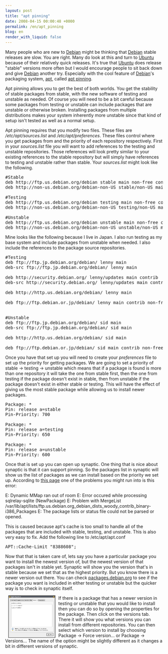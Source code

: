 ```yaml
---
layout: post
title: "apt pinning"
date: 2008-04-15 00:00:48 +0000
permalink: /en/apt_pinning
blog: en
render_with_liquid: false
---
```


<!-- textlint-disable rousseau -->

<p>Many people who are new to <a href="http://www.debian.org/" title="Debian">Debian</a> might be thinking that <a href="http://www.debian.org/" title="Debian">Debian</a> stable releases are slow. You are right. Many do look at this and turn to <a href="http://www.ubuntu.com/" title="Ubuntu">Ubuntu</a> because of their relatively quick releases. It's true that <a href="http://www.ubuntu.com/" title="Ubuntu">Ubuntu</a> does release &quot;stable&quot; versions more often but I would encourage people to sit back down and give <a href="http://www.debian.org/" title="Debian">Debian</a> another try. Especially with the cool feature of <a href="http://www.debian.org/" title="Debian">Debian</a>'s packaging system, <a href="http://en.wikipedia.org/wiki/Advanced_Packaging_Tool">apt</a>, called <a href="http://wiki.debian.org/AptPinning">apt pinning</a>.</p>

<p>Apt pinning allows you to get the best of both worlds. You get the stability of stable packages from stable, with the new software of testing and unstable as needed. Of course you will need to be a bit careful because some packages from testing or unstable can include packages that are unstable or otherwise broken. Installing packages from multiple distributions makes your system inherently more unstable since that kind of setup isn't tested as well as a normal setup.</p>

<p>Apt pinning requires that you modify two files. These files are <em>/etc/apt/sources.list</em> and <em>/etc/apt/preferences</em>. These files control where you get packages from and the priority of each repository respectively. First in your <em>sources.list</em> file you will want to add references to the testing and unstable repositories. Those references will look pretty similar to your existing references to the stable repository but will simply have references to testing and unstable rather than stable. Your <em>sources.list</em> might look like the following.</p>

<pre>#Stable<br />deb http://ftp.us.debian.org/debian stable main non-free contrib<br />deb http://non-us.debian.org/debian-non-US stable/non-US main contrib non-free<br /><br />#Testing<br />deb http://ftp.us.debian.org/debian testing main non-free contrib<br />deb http://non-us.debian.org/debian-non-US testing/non-US main contrib non-free<br /><br />#Unstable<br />deb http://ftp.us.debian.org/debian unstable main non-free contrib<br />deb http://non-us.debian.org/debian-non-US unstable/non-US main contrib non-free </pre>

<p>Mine looks like the following because I live in Japan. I also run testing as my base system and include packages from unstable when needed. I also include the references to the package source repositories. </p>

<pre>#Testing<br />deb ftp://ftp.jp.debian.org/debian/ lenny main<br />deb-src ftp://ftp.jp.debian.org/debian/ lenny main<br /><br />deb http://security.debian.org/ lenny/updates main contrib<br />deb-src http://security.debian.org/ lenny/updates main contrib<br /><br />deb http://http.us.debian.org/debian/ lenny main<br /><br />deb ftp://ftp.debian.or.jp/debian/ lenny main contrib non-free<br /><br /><br />#Unstable<br />deb ftp://ftp.jp.debian.org/debian/ sid main<br />deb-src ftp://ftp.jp.debian.org/debian/ sid main<br /><br />deb http://http.us.debian.org/debian/ sid main<br /><br />deb ftp://ftp.debian.or.jp/debian/ sid main contrib non-free</pre>

<p>Once you have that set up you will need to create your <em>preferences</em> file to set up the priority for getting packages. We are going to set a priority of stable -&gt; testing -&gt; unstable which means that if a package is found is more than one repository it will take the one from stable first, then the one from testing if the package doesn't exist in stable, then from unstable if the package doesn't exist in either stable or testing. This will have the effect of giving us the most stable package while allowing us to install newer packages.</p>

<pre>Package: *<br />Pin: release a=stable<br />Pin-Priority: 700<br /><br />Package: *<br />Pin: release a=testing<br />Pin-Priority: 650<br /><br />Package: *<br />Pin: release a=unstable<br />Pin-Priority: 600</pre>

<p>Once that is set up you can open up synaptic. One thing that is nice about synaptic is that it can support pinning. So the packages list in synaptic will show us the list of packages as we can install based on the priority we set up. According to <a href="http://jaqque.sbih.org/kplug/apt-pinning.html">this page</a> one of the problems you might run into is this error:</p>
E: Dynamic MMap ran out of room
E: Error occured while processing sqlrelay-sqlite (NewPackage)
E: Problem with MergeList /var/lib/apt/lists/ftp.us.debian.org_debian_dists_woody_contrib_binary-i386_Packages
E: The package lists or status file could not be parsed or opened.
<p>This is caused because apt's cache is too small to handle all of the packages that are included with stable, testing, and unstable. This is also very easy to fix. Add the following line to  /etc/apt/apt.conf</p>
<pre>APT::Cache-Limit &quot;8388608&quot;;</pre>

<p>Now that that is taken care of, lets say you have a particular package you want to install the newest version of, but the newest version of that packages isn't in stable yet. Synaptic will show you the version that's in stable because we set that as the highest priority. But you know there is a newer version out there. You can check <a href="http://packages.debian.org/">packages.debian.org</a> to see if the package you want is included in either testing or unstable but the quicker way is to check in synaptic itself. </p>

<p><a rel="lightbox" href="/assets/images/gallery/wget.png"><img src="/assets/images/gallery/wget.png" alt="wget" title="Different versions of wget" hspace="10" width="150" height="135" align="left" /></a>If there is a package that has a newer version in testing or unstable that you would like to install then you can do so by opening the properties for the package. Then click on the versions tab. There it will show you what versions you can install from different repositories. You can then select which version to install by choosing Package -&gt; Force version... or Package -&gt; Versions...  The name of the option might be slightly different as it changes a bit in different versions of synaptic. </p>

<!-- textlint-enable rousseau -->
